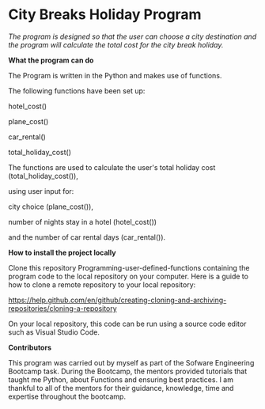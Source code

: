  # City Breaks Holiday Program
 
_The program is designed so that the user can choose a city destination
and the program will calculate the total cost for the city break holiday._


**What the program can do**

The Program is written in the Python and makes use of functions. 

The following functions have been set up:


hotel_cost()

plane_cost()

car_rental()

total_holiday_cost()




The functions are used to calculate the user's total holiday cost (total_holiday_cost()),

using user input for:

city choice (plane_cost()),

number of nights stay in a hotel (hotel_cost())

and the number of car rental days (car_rental()).



**How to install the project locally**

Clone this repository Programming-user-defined-functions containing the program code to the local repository on your computer.
Here is a guide to how to clone a remote repository to your local repository:

<https://help.github.com/en/github/creating-cloning-and-archiving-repositories/cloning-a-repository>

On your local repository, this code can be run using a source code editor such as Visual Studio Code.


**Contributors**

This program was carried out by myself as part of the Sofware Engineering Bootcamp task.  During the Bootcamp, the mentors provided tutorials
that taught me Python, about Functions and ensuring best practices.
I am thankful to all of the mentors for their guidance, knowledge, time and expertise throughout the bootcamp.
